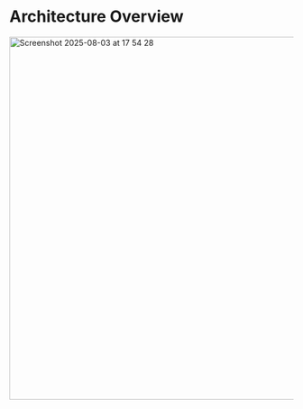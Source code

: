 # Architecture Overview
<img width="832" height="643" alt="Screenshot 2025-08-03 at 17 54 28" src="https://github.com/user-attachments/assets/17533894-8a52-41db-8a2c-34e021f69319" />

